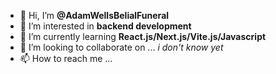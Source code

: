 - 👋 Hi, I’m **@AdamWellsBelialFuneral**
- 👀 I’m interested in **backend development**
- 🌱 I’m currently learning **React.js/Next.js/Vite.js/Javascript**
- 💞️ I’m looking to collaborate on ... _i don't know yet_
- 📫 How to reach me ...

<!---
AdamWellsBelialFuneral/AdamWellsBelialFuneral is a ✨ special ✨ repository because its `README.md` (this file) appears on your GitHub profile.
You can click the Preview link to take a look at your changes.
--->
